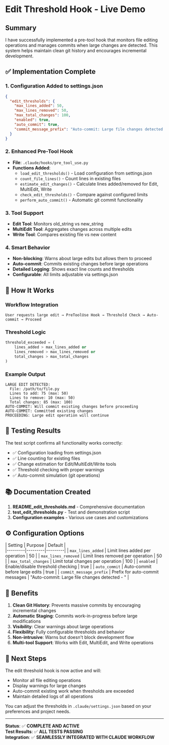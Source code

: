 # Edit Threshold Hook - Live Demo

## Summary

I have successfully implemented a pre-tool hook that monitors file editing operations and manages commits when large changes are detected. This system helps maintain clean git history and encourages incremental development.

## ✅ Implementation Complete

### 1. **Configuration Added to settings.json**

```json
{
  "edit_thresholds": {
    "max_lines_added": 50,
    "max_lines_removed": 50, 
    "max_total_changes": 100,
    "enabled": true,
    "auto_commit": true,
    "commit_message_prefix": "Auto-commit: Large file changes detected - "
  }
}
```

### 2. **Enhanced Pre-Tool Hook**

- **File**: `.claude/hooks/pre_tool_use.py`
- **Functions Added**:
  - `load_edit_thresholds()` - Load configuration from settings.json
  - `count_file_lines()` - Count lines in existing files
  - `estimate_edit_changes()` - Calculate lines added/removed for Edit, MultiEdit, Write
  - `check_edit_thresholds()` - Compare against configured limits
  - `perform_auto_commit()` - Automatic git commit functionality

### 3. **Tool Support**

- **Edit Tool**: Monitors old_string vs new_string
- **MultiEdit Tool**: Aggregates changes across multiple edits
- **Write Tool**: Compares existing file vs new content

### 4. **Smart Behavior**

- **Non-blocking**: Warns about large edits but allows them to proceed
- **Auto-commit**: Commits existing changes before large operations
- **Detailed Logging**: Shows exact line counts and thresholds
- **Configurable**: All limits adjustable via settings.json

## 🔧 How It Works

### Workflow Integration

```
User requests large edit → PreToolUse Hook → Threshold Check → Auto-commit → Proceed
```

### Threshold Logic

```python
threshold_exceeded = (
    lines_added > max_lines_added or 
    lines_removed > max_lines_removed or 
    total_changes > max_total_changes
)
```

### Example Output

```
LARGE EDIT DETECTED:
  File: /path/to/file.py
  Lines to add: 75 (max: 50)
  Lines to remove: 10 (max: 50)
  Total changes: 85 (max: 100)
AUTO-COMMIT: Will commit existing changes before proceeding
AUTO-COMMIT: Committed existing changes  
PROCEEDING: Large edit operation will continue
```

## 🧪 Testing Results

The test script confirms all functionality works correctly:

- ✅ Configuration loading from settings.json
- ✅ Line counting for existing files
- ✅ Change estimation for Edit/MultiEdit/Write tools
- ✅ Threshold checking with proper warnings
- ✅ Auto-commit simulation (git operations)

## 📚 Documentation Created

1. **README_edit_thresholds.md** - Comprehensive documentation
1. **test_edit_thresholds.py** - Test and demonstration script
1. **Configuration examples** - Various use cases and customizations

## ⚙️ Configuration Options

| Setting | Purpose | Default |\
|---------|---------|---------|
| `max_lines_added` | Limit lines added per operation | 50 |
| `max_lines_removed` | Limit lines removed per operation | 50 |
| `max_total_changes` | Limit total changes per operation | 100 |
| `enabled` | Enable/disable threshold checking | true |
| `auto_commit` | Auto-commit before large edits | true |
| `commit_message_prefix` | Prefix for auto-commit messages | "Auto-commit: Large file changes detected - " |

## 🎯 Benefits

1. **Clean Git History**: Prevents massive commits by encouraging incremental changes
1. **Automatic Staging**: Commits work-in-progress before large modifications
1. **Visibility**: Clear warnings about large operations
1. **Flexibility**: Fully configurable thresholds and behavior
1. **Non-intrusive**: Warns but doesn't block development flow
1. **Multi-tool Support**: Works with Edit, MultiEdit, and Write operations

## 🚀 Next Steps

The edit threshold hook is now active and will:

- Monitor all file editing operations
- Display warnings for large changes
- Auto-commit existing work when thresholds are exceeded
- Maintain detailed logs of all operations

You can adjust the thresholds in `.claude/settings.json` based on your preferences and project needs.

______________________________________________________________________

**Status**: ✅ **COMPLETE AND ACTIVE**\
**Test Results**: ✅ **ALL TESTS PASSING**\
**Integration**: ✅ **SEAMLESSLY INTEGRATED WITH CLAUDE WORKFLOW**
